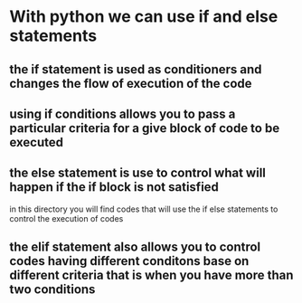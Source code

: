 # With python we can use if and else statements
## the if statement is used as conditioners and changes the flow of execution of the code
## using if conditions allows you to pass a particular criteria for a give block of code to be executed
## the else statement is use to control what will happen if the if block is not satisfied
in this directory you will find codes that will use the if else statements to control the execution of codes
## the elif statement also allows you to control codes having different conditons base on different criteria  that is when you have more than two conditions
